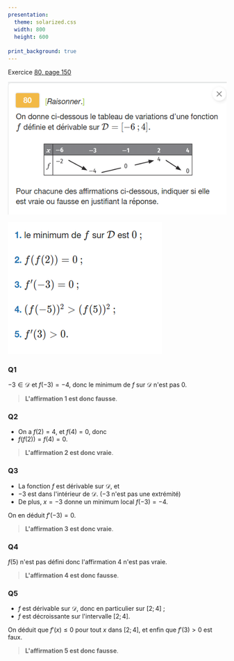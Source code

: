 ```yaml
---
presentation:
  theme: solarized.css
  width: 800
  height: 600

print_background: true
---
```


<!-- slide -->

Exercice [80, page 150](https://www.lelivrescolaire.fr/page/7418770?docId=QG5syUvezEhQRYZ7eSjIe)

![](sujet_80-1p150.png)

<!-- slide vertical=true -->
![](sujet_80-2p150.png)

<!-- slide -->
### Q1

$-3\in \mathscr D$ et $f(-3)=-4$, donc le minimum de $f$ sur $\mathcal D$ n'est pas $0$.

> **L'affirmation 1 est donc fausse**.

<!-- slide -->
### Q2

* On a $f(2) = 4$, et $f(4) = 0$, donc
* $f(f(2)) = f(4) = 0$.

> **L'affirmation 2 est donc vraie**.

<!-- slide -->
### Q3

* La fonction $f$ est dérivable sur $\mathcal D$, et
* $-3$ est dans l'intérieur de $\mathcal D$. ($-3$ n'est pas une extrémité)
* De plus, $x=-3$ donne un minimum local $f(-3) = -4$.

On en déduit $f'(-3) = 0$.

> **L'affirmation 3 est donc vraie**.

<!-- slide -->
### Q4

$f(5)$ n'est pas défini donc l'affirmation 4 n'est pas vraie.

> **L'affirmation 4 est donc fausse**.

<!-- slide -->
### Q5

* $f$ est dérivable sur $\mathcal D$, donc en particulier sur $[2 ; 4]$ ;
* $f$ est décroissante sur l'intervalle $[2 ; 4]$.

On déduit que $f'(x) \leqslant 0$ pour tout $x$ dans $[2 ; 4]$, et enfin que $f'(3) > 0$ est faux.

> **L'affirmation 5 est donc fausse**.
